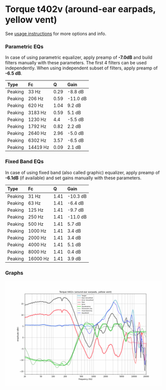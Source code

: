 # Torque t402v (around-ear earpads, yellow vent)
See [usage instructions](https://github.com/jaakkopasanen/AutoEq#usage) for more options and info.

### Parametric EQs
In case of using parametric equalizer, apply preamp of **-7.0dB** and build filters manually
with these parameters. The first 4 filters can be used independently.
When using independent subset of filters, apply preamp of **-6.5 dB**.

| Type    | Fc       |    Q | Gain     |
|:--------|:---------|:-----|:---------|
| Peaking | 33 Hz    | 0.29 | -8.8 dB  |
| Peaking | 206 Hz   | 0.59 | -11.0 dB |
| Peaking | 620 Hz   | 1.04 | 9.2 dB   |
| Peaking | 3183 Hz  | 0.59 | 5.1 dB   |
| Peaking | 1230 Hz  | 4.4  | -5.5 dB  |
| Peaking | 1792 Hz  | 0.82 | 2.2 dB   |
| Peaking | 2640 Hz  | 2.96 | -5.0 dB  |
| Peaking | 6302 Hz  | 3.57 | -6.5 dB  |
| Peaking | 14419 Hz | 0.09 | 2.1 dB   |

### Fixed Band EQs
In case of using fixed band (also called graphic) equalizer, apply preamp of **-6.1dB**
(if available) and set gains manually with these parameters.

| Type    | Fc       |    Q | Gain     |
|:--------|:---------|:-----|:---------|
| Peaking | 31 Hz    | 1.41 | -10.3 dB |
| Peaking | 63 Hz    | 1.41 | -6.4 dB  |
| Peaking | 125 Hz   | 1.41 | -9.7 dB  |
| Peaking | 250 Hz   | 1.41 | -11.0 dB |
| Peaking | 500 Hz   | 1.41 | 5.7 dB   |
| Peaking | 1000 Hz  | 1.41 | 3.4 dB   |
| Peaking | 2000 Hz  | 1.41 | 3.4 dB   |
| Peaking | 4000 Hz  | 1.41 | 5.1 dB   |
| Peaking | 8000 Hz  | 1.41 | 0.4 dB   |
| Peaking | 16000 Hz | 1.41 | 3.9 dB   |

### Graphs
![](./Torque%20t402v%20(around-ear%20earpads,%20yellow%20vent).png)